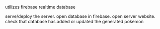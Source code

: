 utilizes firebase realtime database

serve/deploy the server.
open database in firebase.
open server website.
check that database has added or updated the generated pokemon

